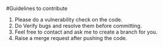 #Guidelines to contribute
1. Please do a vulnerability check on the code.
2. Do Verify bugs and resolve them before committing.
3. Feel free to contact and ask me to create a branch for you.
4. Raise a merge request after pushing the code.
